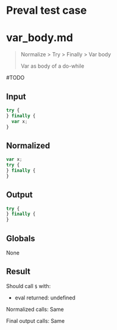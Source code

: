 # Preval test case

# var_body.md

> Normalize > Try > Finally > Var body
>
> Var as body of a do-while

#TODO

## Input

`````js filename=intro
try {
} finally {
  var x;
}
`````

## Normalized

`````js filename=intro
var x;
try {
} finally {
}
`````

## Output

`````js filename=intro
try {
} finally {
}
`````

## Globals

None

## Result

Should call `$` with:
 - eval returned: undefined

Normalized calls: Same

Final output calls: Same

